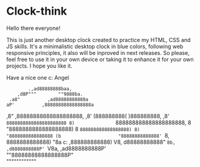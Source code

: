 # Clock-think
Hello there everyone!

This is just another desktop clock created to practice my HTML, CSS and JS skills. It's a minimalistic desktop clock in blue colors, following web responsive principles, it also will be inproved in next releases. So please, feel free to use it in your own device or taking it to enhance it for your own projects.
I hope you like it.

Have a nice one c: 
Angel

            .,ad88888888baa,
        ,d8P"""        ""9888ba.
     .a8"          ,ad88888888888a
    aP'          ,88888888888888888a
  ,8"           ,88888888888888888888,
 ,8'            (888888888( )888888888,
,8'             `8888888888888888888888
8)               `888888888888888888888,
8                  "8888888888888888888)
8                   `888888888888888888)
8)                    "8888888888888888
(b                     "88888888888888'
`8,                     8888888888888)
 "8a         c:        ,888888888888)
   V8,                 d88888888888"
    `8b,             ,d8888888888P'
      `V8a,       ,ad8888888888P'  
         ""88888888888888888P"    
              """"""""""""
